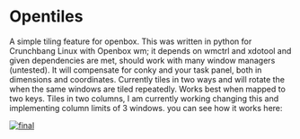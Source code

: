 Opentiles
=========

A simple tiling feature for openbox. 
This was written in python for Crunchbang Linux with Openbox wm; it depends on wmctrl and xdotool and given dependencies are met, should work with many window managers (untested).
It will compensate for conky and your task panel, both in dimensions and coordinates.
Currently tiles in two ways and will rotate the when the same windows are tiled repeatedly. Works best when mapped to two keys. Tiles in two columns, I am currently working changing this and implementing column limits of 3 windows.
you can see how it works here: 

<a href="http://mkerala.com/u/?pm=059E" title="final" ><img src="http://mkerala.com/u/image.php?dm=059E" alt="final" /></a>

